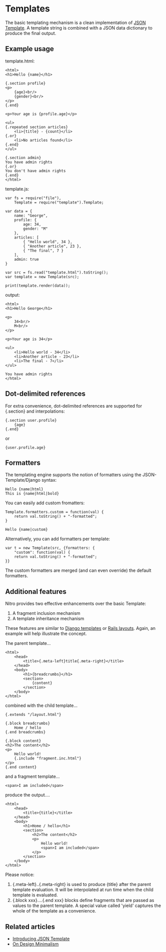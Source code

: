 Templates
=========

The basic templating mechanism is a clean implementation of [JSON Template](http://json-template.googlecode.com/svn/trunk/doc). A template string is combined with a JSON data dictionary to produce the final output.

Example usage
-------------

template.html:

    <html>
    <h1>Hello {name}</h1>

    {.section profile}
    <p>
        {age}<br/>
        {gender}<br/>
    </p>
    {.end}

    <p>Your age is {profile.age}</p>
        
    <ul>
    {.repeated section articles}
        <li>{title} - {count}</li>
    {.or}
        <li>No articles found</li>    
    {.end}
    </ul>
    
    {.section admin}
    You have admin rights
    {.or}
    You don't have admin rights
    {.end}
    </html>

template.js:

    var fs = require("file"),
        Template = require("template").Template;

    var data = {
        name: "George",
        profile: {
            age: 34,
            gender: "M"
        },
        articles: [
            { "Hello world", 34 },
            { "Another article", 23 },
            { "The final", 7 }
        ],
        admin: true
    }

    var src = fs.read("template.html").toString();
    var template = new Template(src);

    print(template.render(data));

output:

    <html>
    <h1>Hello George</h1>

    <p>
        34<br/>
        M<br/>
    </p>

    <p>Your age is 34</p>
        
    <ul>
        <li>Hello world - 34</li>
        <li>Another article - 23</li>
        <li>The final - 7</li>
    </ul>

    You have admin rights
    </html>


Dot-delimited references
------------------------

For extra convenience, dot-delimited references are supported for {.section} and interpolations:

    {.section user.profile}
        {age}
    {.end}

or

    {user.profile.age}


Formatters
----------

The templating engine supports the notion of formatters using the JSON-Template/Django syntax:

    Hello {name|html}
    This is {name|html|bold}

You can easily add custom fromatters:

    Template.formatters.custom = function(val) {
        return val.toString() + "-formatted";
    }

    Hello {name|custom}
    
Alternatively, you can add formatters per template:

    var t = new Template(src, {formatters: {
        "custom": function(val) {
        return val.toString() + "-formatted";
    }} 
    
The custom formatters are merged (and can even override) the default formatters.       


Additional features
-------------------

Nitro provides two effective enhancements over the basic Template:

1. A fragment inclusion mechanism
2. A template inheritance mechanism

These features are similar to [Django templates](http://docs.djangoproject.com/en/dev/topics/templates/) or [Rails layouts](http://guides.rubyonrails.org/layouts_and_rendering.html). Again, an example will help illustrate the concept.

The parent template...

    <html>
        <head>
            <title>{.meta-left}title{.meta-right}</title>
        </head>
        <body>
            <h1>{breadcrumbs}</h1>
            <section>
                {content}
            </section>
        </body>
    </html>

combined with the child template...

    {.extends "/layout.html"}

    {.block breadcrumbs}
        Home / hello
    {.end breadcrumbs}

    {.block content}
    <h2>The content</h2>
    <p>
        Hello world!
        {.include "fragment.inc.html"}
    </p>
    {.end content}

and a fragment template...

    <span>I am included</span>

produce the output....

    <html>
        <head>
            <title>{title}</title>
        </head>
        <body>
            <h1>Home / hello</h1>
            <section>
                <h2>The content</h2>
                <p>
                    Hello world!
                    <span>I am included</span>
                </p>
            </section>
        </body>
    </html>

Please notice:

1. {.meta-left}..{.meta-right} is used to produce {title} after the parent template evaluation. It will be interpolated at run time when the child template is evaluated.
2. {.block xxx}....{.end xxx} blocks define fragments that are passed as values to the parent template. A special value called 'yield' captures the whole of the template as a convenience.


Related articles
----------------

* [Introducing JSON Template](http://json-template.googlecode.com/svn/trunk/doc/Introducing-JSON-Template.html)
* [On Design Minimalism](http://json-template.googlecode.com/svn/trunk/doc/On-Design-Minimalism.html)

